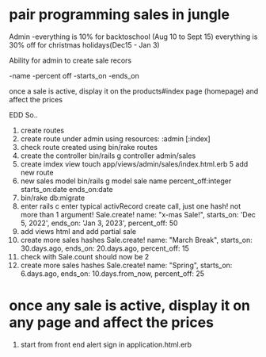 # pair programming sales in jungle
Admin
-everything is 10% for backtoschool (Aug 10 to Sept 15)
everything is 30% off for christmas holidays(Dec15 - Jan 3)

Ability for admin to create sale recors

-name
-percent off
-starts_on
-ends_on

once a sale is active, display it on the products#index page (homepage) and affect the prices

EDD
So..

1. create routes
2. create route under admin using resources: :admin [:index]
2. check route created using
bin/rake routes
3.  create the controller
bin/rails g controller admin/sales
4. create imdex view
touch app/views/admin/sales/index.html.erb
5 add new route
6. new sales model
bin/rails g model sale name percent_off:integer starts_on:date ends_on:date
7. bin/rake db:migrate
8. enter rails c
enter typical activRecord create call, just one hash! not more than 1 argument!
Sale.create! name: "x-mas Sale!", starts_on: 'Dec 5, 2022', ends_on: 'Jan 3, 2023', percent_off: 50
9. add views html and add partial sale
10. create more sales hashes
Sale.create! name: "March Break", starts_on: 30.days.ago, ends_on: 20.days.ago, percent_off: 15
11. check with
Sale.count
should now be 2
12. create more sales hashes
Sale.create! name: "Spring", starts_on: 6.days.ago, ends_on: 10.days.from_now, percent_off: 25


# once any sale is active, display it on any page and affect the prices

1. start from front end alert sign in application.html.erb
